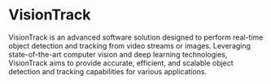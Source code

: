 # VisionTrack
VisionTrack is an advanced software solution designed to perform real-time object detection and tracking from video streams or images. Leveraging state-of-the-art computer vision and deep learning technologies, VisionTrack aims to provide accurate, efficient, and scalable object detection and tracking capabilities for various applications.
